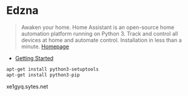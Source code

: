 # Edzna

> Awaken your home. Home Assistant is an open-source home automation platform running on Python 3. Track and control all devices at home and automate control. Installation in less than a minute. [Homepage]()

* [Getting Started](https://home-assistant.io/getting-started/)

```sh
apt-get install python3-setuptools
apt-get install python3-pip
```

xe1gyq.sytes.net



